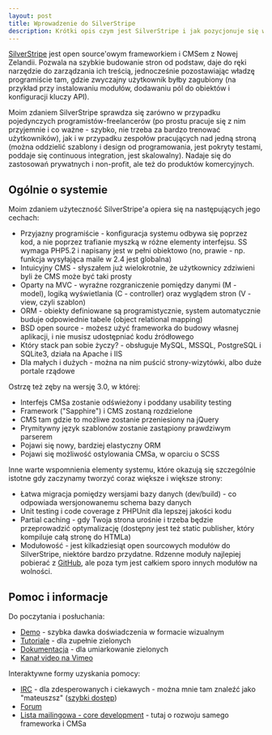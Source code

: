 ```yaml
---
layout: post
title: Wprowadzenie do SilverStripe
description: Krótki opis czym jest SilverStripe i jak pozycjonuje się w świecie CMSów.
---
```


[SilverStripe](http://silverstripe.org/) jest open source'owym frameworkiem i CMSem z Nowej Zelandii. Pozwala na szybkie budowanie stron od podstaw, daje do ręki narzędzie do zarządzania ich treścią, jednocześnie pozostawiając władzę programiście tam, gdzie zwyczajny użytkownik byłby zagubiony (na przykład przy instalowaniu modułów, dodawaniu pól do obiektów i konfiguracji kluczy API).

Moim zdaniem SilverStripe sprawdza się zarówno w przypadku pojedynczych programistów-freelancerów (po prostu pracuje się z nim przyjemnie i co ważne - szybko, nie trzeba za bardzo trenować użytkowników), jak i w przypadku zespołów pracujących nad jedną stroną (można oddzielić szablony i design od programowania, jest pokryty testami, poddaje się continuous integration, jest skalowalny). Nadaje się do zastosowań prywatnych i non-profit, ale też do produktów komercyjnych.

<!-- more start -->
## Ogólnie o systemie

Moim zdaniem użyteczność SilverStripe'a opiera się na następujących jego cechach:

* Przyjazny programiście - konfiguracja systemu odbywa się poprzez kod, a nie poprzez trafianie myszką w różne elementy interfejsu. SS wymaga PHP5.2 i napisany jest w pełni obiektowo (no, prawie - np. funkcja wysyłająca maile w 2.4 jest globalna)
* Intuicyjny CMS - słyszałem już wielokrotnie, że użytkownicy zdziwieni byli że CMS może być taki prosty
* Oparty na MVC - wyraźne rozgraniczenie pomiędzy danymi (M - model), logiką wyświetlania (C - controller) oraz wyglądem stron (V - view, czyli szablon)
* ORM - obiekty definiowane są programistycznie, system automatycznie buduje odpowiednie tabele (object relational mapping)
* BSD open source - możesz użyć frameworka do budowy własnej aplikacji, i nie musisz udostępniać kodu źródłowego
* Który stack pan sobie życzy? - obsługuje MySQL, MSSQL, PostgreSQL i SQLite3, działa na Apache i IIS
* Dla małych i dużych - można na nim puścić strony-wizytówki, albo duże portale rządowe

Ostrzę też zęby na wersję 3.0, w której:

* Interfejs CMSa zostanie odświeżony i poddany usability testing
* Framework ("Sapphire") i CMS zostaną rozdzielone
* CMS tam gdzie to możliwe zostanie przeniesiony na jQuery
* Prymitywny język szablonów zostanie zastąpiony prawdziwym parserem
* Pojawi się nowy, bardziej elastyczny ORM
* Pojawi się możliwość ostylowania CMSa, w oparciu o SCSS

Inne warte wspomnienia elementy systemu, które okazują się szczególnie istotne gdy zaczynamy tworzyć coraz większe i większe strony:

* Łatwa migracja pomiędzy wersjami bazy danych (dev/build) - co odpowiada wersjonowanemu schema bazy danych
* Unit testing i code coverage z PHPUnit dla lepszej jakości kodu
* Partial caching - gdy Twoja strona urośnie i trzeba będzie przeprowadzić optymalizację (dostępny jest też static publisher, który kompiluje całą stronę do HTMLa)
* Modułowość - jest kilkadziesiąt open sourcowych modułów do SilverStripe, niektóre bardzo przydatne. Rdzenne moduły najlepiej pobierać z [GitHub](https://github.com/silverstripe/), ale poza tym jest całkiem sporo innych modułów na wolności.

## Pomoc i informacje

Do poczytania i posłuchania:
* [Demo](http://demo.silverstripe.com/) - szybka dawka doświadczenia w formacie wizualnym
* [Tutoriale](http://doc.silverstripe.org/sapphire/en/tutorials/) - dla zupełnie zielonych
* [Dokumentacja](http://doc.silverstripe.org/sapphire/en/) - dla umiarkowanie zielonych
* [Kanał video na Vimeo](http://vimeo.com/silverstripe/videos/sort:date)

Interaktywne formy uzyskania pomocy:
* [IRC](http://www.silverstripe.org/irc-channel/) - dla zdesperowanych i ciekawych - można mnie tam znaleźć jako "mateuszsz" ([szybki dostęp](http://irc.silverstripe.com/))
* [Forum](http://silverstripe.org/forum)
* [Lista mailingowa - core development](http://groups.google.com/group/silverstripe-dev) - tutaj o rozwoju samego frameworka i CMSa

<!-- more end -->

